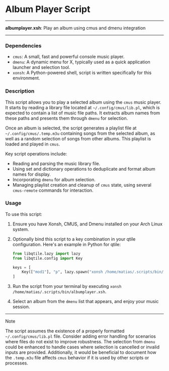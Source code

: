# Album Player Script

---

**albumplayer.xsh**: Play an album using cmus and dmenu integration

---

### Dependencies

- `cmus`: A small, fast and powerful console music player.
- `dmenu`: A dynamic menu for X, typically used as a quick application launcher and selection tool.
- `xonsh`: A Python-powered shell, script is written specifically for this environment.

### Description

This script allows you to play a selected album using the `cmus` music player. It starts by reading a library file located at `~/.config/cmus/lib.pl`, which is expected to contain a list of music file paths. It extracts album names from these paths and presents them through `dmenu` for selection.

Once an album is selected, the script generates a playlist file at `~/.config/cmus/.temp.m3u` containing songs from the selected album, as well as a random selection of songs from other albums. This playlist is loaded and played in `cmus`.

Key script operations include:
- Reading and parsing the music library file.
- Using set and dictionary operations to deduplicate and format album names for display.
- Incorporating `dmenu` for album selection.
- Managing playlist creation and cleanup of `cmus` state, using several `cmus-remote` commands for interaction.

### Usage

To use this script:

1. Ensure you have Xonsh, CMUS, and Dmenu installed on your Arch Linux system.
2. Optionally bind this script to a key combination in your qtile configuration. Here's an example in Python for qtile:

    ```python
    from libqtile.lazy import lazy
    from libqtile.config import Key

    keys = [
        Key(["mod1"], "p", lazy.spawn("xonsh /home/matias/.scripts/bin/albumplayer.xsh")),
    ]
    ```

3. Run the script from your terminal by executing `xonsh /home/matias/.scripts/bin/albumplayer.xsh`.
4. Select an album from the `dmenu` list that appears, and enjoy your music session.

---

> [!NOTE] 
> The script assumes the existence of a properly formatted `~/.config/cmus/lib.pl` file. 
> Consider adding error handling for scenarios where files do not exist to improve robustness. The selection from `dmenu` could be enhanced to handle cases where selection is cancelled or invalid inputs are provided. Additionally, it would be beneficial to document how the `.temp.m3u` file affects `cmus` behavior if it is used by other scripts or processes.